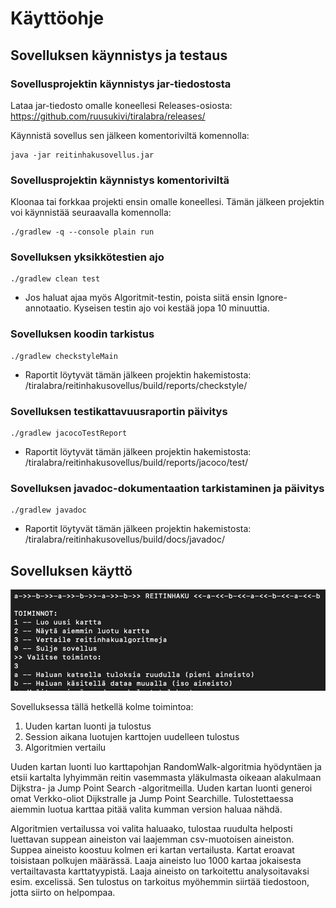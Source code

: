 # Käyttöohje

## Sovelluksen käynnistys ja testaus

### Sovellusprojektin käynnistys jar-tiedostosta

Lataa jar-tiedosto omalle koneellesi Releases-osiosta:
https://github.com/ruusukivi/tiralabra/releases/

Käynnistä sovellus sen jälkeen komentoriviltä komennolla: 

    java -jar reitinhakusovellus.jar

### Sovellusprojektin käynnistys komentoriviltä

Kloonaa tai forkkaa projekti ensin omalle koneellesi. Tämän jälkeen projektin voi käynnistää seuraavalla komennolla:

    ./gradlew -q --console plain run

### Sovelluksen yksikkötestien ajo

    ./gradlew clean test


- Jos haluat ajaa myös Algoritmit-testin, poista siitä ensin Ignore-annotaatio. Kyseisen testin ajo voi kestää jopa 10 minuuttia.

### Sovelluksen koodin tarkistus

    ./gradlew checkstyleMain

- Raportit löytyvät tämän jälkeen projektin hakemistosta: /tiralabra/reitinhakusovellus/build/reports/checkstyle/

### Sovelluksen testikattavuusraportin päivitys

    ./gradlew jacocoTestReport

- Raportit löytyvät tämän jälkeen projektin hakemistosta: /tiralabra/reitinhakusovellus/build/reports/jacoco/test/

### Sovelluksen javadoc-dokumentaation tarkistaminen ja päivitys

    ./gradlew javadoc

- Raportit löytyvät tämän jälkeen projektin hakemistosta: /tiralabra/reitinhakusovellus/build/docs/javadoc/

## Sovelluksen käyttö

![Ohjelman toiminnot](kuvat/toiminnot.png)

Sovelluksessa tällä hetkellä kolme toimintoa:
1) Uuden kartan luonti ja tulostus
2) Session aikana luotujen karttojen uudelleen tulostus
3) Algoritmien vertailu

Uuden kartan luonti luo karttapohjan RandomWalk-algoritmia hyödyntäen ja etsii kartalta lyhyimmän reitin vasemmasta yläkulmasta oikeaan alakulmaan Dijkstra- ja Jump Point Search -algoritmeilla. Uuden kartan luonti generoi omat Verkko-oliot Dijkstralle ja Jump Point Searchille. Tulostettaessa aiemmin luotua karttaa pitää valita kumman version haluaa nähdä.

Algoritmien vertailussa voi valita haluaako, tulostaa ruudulta helposti luettavan suppean aineiston vai laajemman csv-muotoisen aineiston. Suppea aineisto koostuu kolmen eri kartan vertailusta. Kartat eroavat toisistaan polkujen määrässä. Laaja aineisto luo 1000 kartaa jokaisesta vertailtavasta karttatyypistä. Laaja aineisto on tarkoitettu analysoitavaksi esim. excelissä. Sen tulostus on tarkoitus myöhemmin siirtää tiedostoon, jotta siirto on helpompaa.
